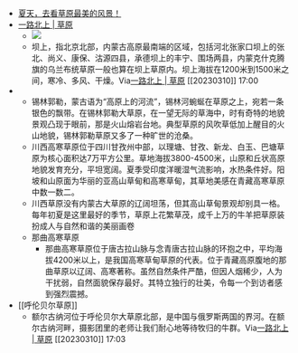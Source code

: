 - [夏天，去看草原最美的风景！](https://mp.weixin.qq.com/s?__biz=MjM5NTA0OTU4MA==&mid=2653024865&idx=1&sn=26d62343d1e60e63361607f1d0724e10&chksm=bd2b2b628a5ca274ecdd632bf35a359b746f5100450f6eb926de027d8b794ec44e64e7c178a7&mpshare=1&scene=1&srcid=0704GE7Ra0ETJB0QbzrtiTgc&sharer_sharetime=1656930312542&sharer_shareid=c51b7b13a0b085484bc7a81d87b76e86)
- [一路北上 | 草原](https://app.yinxiang.com/shard/s63/nl/13797828/1c9cfa9d-0cab-4467-baac-3b6af743f71d/)
    - ![](https://firebasestorage.googleapis.com/v0/b/firescript-577a2.appspot.com/o/imgs%2Fapp%2Fxinyiheng%2FMArXjGs8T8.png?alt=media&token=a8ae429b-7626-4534-bc33-6341df004ce5)
    - 坝上，指北京北部，内蒙古高原最南端的区域，包括河北张家口坝上的张北、尚义、康保、沽源四县，承德坝上的丰宁、围场两县，内蒙克什克腾旗的乌兰布统草原一般也算在坝上草原内。坝上海拔在1200米到1500米之间，寒冷、多风、干燥。Via[一路北上 | 草原](https://app.yinxiang.com/shard/s63/nl/13797828/1c9cfa9d-0cab-4467-baac-3b6af743f71d/) [[20230310]] 17:00
- 
    - 锡林郭勒，蒙古语为“高原上的河流”，锡林河蜿蜒在草原之上，宛若一条银色的飘带。在锡林郭勒大草原，在一望无际的草海中，时有奇特的地貌景观凸现于眼前，那是火山熔岩台地。典型草原的风吹草低加上醒目的火山地貌，锡林郭勒草原又多了一种旷世的沧桑。
    - 川西高寒草原位于四川甘孜州中部，以理塘、甘孜、新龙、白玉、巴塘草原为核心面积达7万平方公里。草地海拔3800-4500米，山原和丘状高原地貌发育充分，平坦宽阔。夏季受印度洋暖湿气流影响，水热条件好。阳坡和山原面为华丽的亚高山草甸和高寒草甸，其草地美感在青藏高寒草原中数一数二。
    - 川西草原没有内蒙古大草原的辽阔坦荡，但其高山草甸景观却别具一格。每年初夏是这里最好的季节，草原上花繁草茂，成千上万的牛羊把草原装扮成人与自然和谐的美丽画卷
    - 那曲高寒草原
        - 那曲高寒草原位于唐古拉山脉与念青唐古拉山脉的环抱之中，平均海拔4200米以上，是我国高寒草甸草原的代表。位于青藏高原腹地的那曲草原以辽阔、高寒著称。虽然自然条件严酷，但因人烟稀少，人为干扰弱，自然面貌保存最好。其特立独行的壮美，令每一个到访者感到强烈震撼。
- [[呼伦贝尔草原]]
    - 额尔古纳河位于呼伦贝尔大草原北部，是中国与俄罗斯两国的界河。在额尔古纳河畔，摄影团里的老师让我们耐心地等待牧归的牛群。Via[一路北上 | 草原](https://app.yinxiang.com/shard/s63/nl/13797828/1c9cfa9d-0cab-4467-baac-3b6af743f71d/) [[20230310]] 17:03
